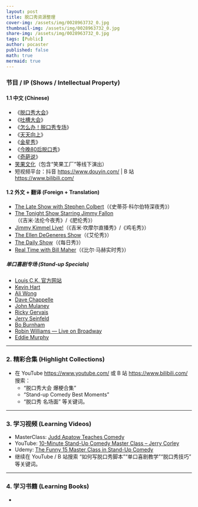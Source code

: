 ```yaml
---
layout: post
title: 脱口秀资源整理
cover-img: /assets/img/0028963732_0.jpg
thumbnail-img: /assets/img/0028963732_0.jpg
share-img: /assets/img/0028963732_0.jpg
tags: [Public]
author: pocaster
published: false
math: true
mermaid: true
---
```


### 节目 / IP (Shows / Intellectual Property)
#### 1.1 中文 (Chinese)
* 《[脱口秀大会](https://v.qq.com/channel/talkshow/)》
* 《[吐槽大会](https://v.qq.com/channel/tucaodahui/)》
* 《[怎么办！脱口秀专场](https://v.qq.com/channel/howtodo/)》
* 《[天天向上](https://www.mgtv.com/b/312891.html)》
* 《[金星秀](http://www.kankanews.com/playlist/y8vB6m)》
* 《[今晚80后脱口秀](https://www.ixigua.com/7123982463304550912)》
* 《[奇葩说](https://www.iqiyi.com/a_19rrh1t9v9.html)》
* [笑果文化](https://www.xiaoguo.com/)（包含“笑果工厂”等线下演出）
* 短视频平台：抖音 <https://www.douyin.com/> | B 站 <https://www.bilibili.com/>

#### 1.2 外文 + 翻译 (Foreign + Translation)
* [The Late Show with Stephen Colbert](https://www.cbs.com/shows/the-late-show-with-stephen-colbert/)（《史蒂芬·科尔伯特深夜秀》）
* [The Tonight Show Starring Jimmy Fallon](https://www.nbc.com/the-tonight-show)（《吉米·法伦今夜秀》/《肥伦秀》）
* [Jimmy Kimmel Live!](https://www.youtube.com/user/JimmyKimmelLive)（《吉米·坎摩尔直播秀》/《鸡毛秀》）
* [The Ellen DeGeneres Show](https://www.ellentube.com/)（《艾伦秀》）
* [The Daily Show](https://www.cc.com/shows/the-daily-show)（《每日秀》）
* [Real Time with Bill Maher](https://www.hbo.com/real-time-with-bill-maher)（《比尔·马赫实时秀》）

##### 单口喜剧专场 (Stand-up Specials)
* [Louis C.K. 官方网站](https://louisck.com/collections/specials)
* [Kevin Hart](https://www.netflix.com/search?q=Kevin%20Hart&jbv=80017997)
* [Ali Wong](https://www.netflix.com/search?q=Ali%20Wong&jbv=80117032)
* [Dave Chappelle](https://www.netflix.com/search?q=Dave%20Chappelle&jbv=80214695)
* [John Mulaney](https://www.netflix.com/search?q=John%20Mulaney&jbv=80117765)
* [Ricky Gervais](https://www.netflix.com/search?q=Ricky%20Gervais&jbv=80117497)
* [Jerry Seinfeld](https://www.netflix.com/search?q=Jerry%20Seinfeld&jbv=80208226)
* [Bo Burnham](https://www.netflix.com/search?q=Bo%20Burnham&jbv=81289194)
* [Robin Williams — Live on Broadway](https://www.hbo.com/movies/robin-williams-live-on-broadway)
* [Eddie Murphy](https://www.netflix.com/search?q=Eddie%20Murphy&jbv=80237302)

---

### 2. 精彩合集 (Highlight Collections)
* 在 YouTube <https://www.youtube.com/> 或 B 站 <https://www.bilibili.com/> 搜索：
  * “脱口秀大会 爆梗合集”
  * “Stand-up Comedy Best Moments”
  * “脱口秀 名场面” 等关键词。

---

### 3. 学习视频 (Learning Videos)
* MasterClass: [Judd Apatow Teaches Comedy](https://www.masterclass.com/classes/judd-apatow-teaches-comedy)
* YouTube: [10-Minute Stand-Up Comedy Master Class – Jerry Corley](https://www.youtube.com/watch?v=FqG0FvC7N6I)
* Udemy: [The Funny 15 Master Class in Stand-Up Comedy](https://www.udemy.com/course/learn-stand-up-comedy-with-the-funny-15-master-class/)
* 继续在 YouTube / B 站搜索 “如何写脱口秀脚本”“单口喜剧教学”“脱口秀技巧” 等关键词。

---

### 4. 学习书籍 (Learning Books)

-